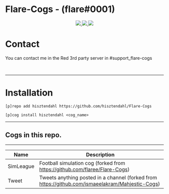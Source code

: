 # Flare-Cogs - (flare#0001)
<p align="center">
  <a href="https://github.com/Cog-Creators/Red-DiscordBot/tree/V3/develop">
    <img src="https://img.shields.io/badge/Red%20DiscordBot-V3-red.svg">
    </a>
  <a href="https://github.com/Rapptz/discord.py">
    <img src="https://img.shields.io/badge/Discord.py-rewrite-blue.svg">
    </a>
  <a href="https://github.com/ambv/black">
    <img src="https://img.shields.io/badge/code%20style-black-000000.svg">
    </a>

</p>

# Contact
You can contact me in the Red 3rd party server in #support_flare-cogs

<br>

---


# Installation
`[p]repo add hisztendahl https://github.com/hisztendahl/Flare-Cogs`

`[p]cog install hisztendahl <cog_name>`

---
## Cogs in this repo.
---
| Name | Description |
| --- | --- |
| SimLeague | Football simulation cog (forked from https://github.com/flaree/Flare-Cogs) |
| Tweet | Tweets anything posted in a channel (forked from https://github.com/ismaeelakram/Mahjestic-Cogs) |